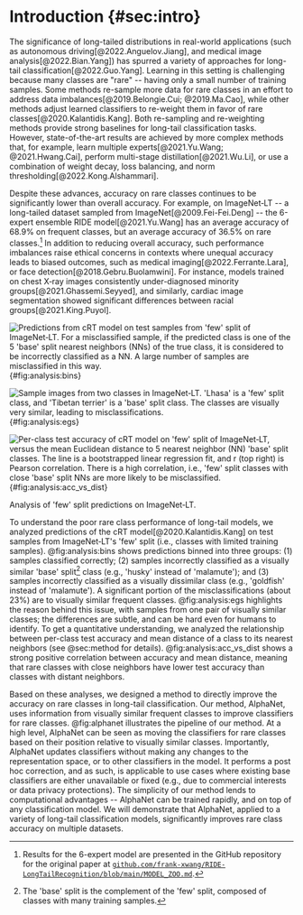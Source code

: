 <!-- cSpell:ignore xwang -->

# Introduction {#sec:intro}

The significance of long-tailed distributions in real-world applications
(such as autonomous driving[@2022.Anguelov.Jiang], and medical image
analysis[@2022.Bian.Yang]) has spurred a variety of approaches for
long-tail classification[@2022.Guo.Yang]. Learning in this setting is
challenging because many classes are "rare" -- having only a small
number of training samples. Some methods re-sample more data for rare
classes in an effort to address data imbalances[@2019.Belongie.Cui;
@2019.Ma.Cao], while other methods adjust learned classifiers to
re-weight them in favor of rare classes[@2020.Kalantidis.Kang]. Both
re-sampling and re-weighting methods provide strong baselines for
long-tail classification tasks. However, state-of-the-art results are
achieved by more complex methods that, for example, learn multiple
experts[@2021.Yu.Wang; @2021.Hwang.Cai], perform multi-stage
distillation[@2021.Wu.Li], or use a combination of weight decay, loss
balancing, and norm thresholding[@2022.Kong.Alshammari].

Despite these advances, accuracy on rare classes continues to be
significantly lower than overall accuracy. For example, on ImageNet‑LT
-- a long-tailed dataset sampled from ImageNet[@2009.Fei-Fei.Deng] --
the 6-expert ensemble RIDE model[@2021.Yu.Wang] has an average accuracy
of 68.9% on frequent classes, but an average accuracy of 36.5% on rare
classes.[^note:ride_results] In addition to reducing overall accuracy,
such performance imbalances raise ethical concerns in contexts where
unequal accuracy leads to biased outcomes, such as medical
imaging[@2022.Ferrante.Lara], or face detection[@2018.Gebru.Buolamwini].
For instance, models trained on chest X‑ray images consistently
under-diagnosed minority groups[@2021.Ghassemi.Seyyed], and similarly,
cardiac image segmentation showed significant differences between racial
groups[@2021.King.Puyol].

<div id="fig:analysis">

![Predictions from cRT model on test samples from 'few' split of
ImageNet‑LT. For a misclassified sample, if the predicted class is one
of the 5 'base' split nearest neighbors (NNs) of the true class, it is
considered to be incorrectly classified as a NN. A large number of
samples are misclassified in this
way.](figures/pred_counts_imagenetlt_crt_baseline){#fig:analysis:bins}

![Sample images from two classes in ImageNet‑LT. 'Lhasa' is a 'few'
split class, and 'Tibetan terrier' is a 'base' split class. The classes
are visually very similar, leading to
misclassifications.](figures/doggies){#fig:analysis:egs}

![Per-class test accuracy of cRT model on 'few' split of ImageNet‑LT,
versus the mean Euclidean distance to 5 nearest neighbor (NN) 'base'
split classes. The line is a bootstrapped linear regression fit, and $r$
(top right) is Pearson correlation. There is a high correlation, i.e.,
'few' split classes with close 'base' split NNs are more likely to be
misclassified.](figures/cls_acc_vs_nndist_imagenetlt_crt_baseline){#fig:analysis:acc_vs_dist}

Analysis of 'few' split predictions on ImageNet‑LT.

</div>

To understand the poor rare class performance of long-tail models, we
analyzed predictions of the cRT model[@2020.Kalantidis.Kang] on test
samples from ImageNet‑LT's 'few' split (i.e., classes with limited
training samples). @fig:analysis:bins shows predictions binned into
three groups: (1) samples classified correctly; (2) samples incorrectly
classified as a visually similar 'base' split[^note:base_split] class
(e.g., 'husky' instead of 'malamute'); and (3) samples incorrectly
classified as a visually dissimilar class (e.g., 'goldfish' instead of
'malamute'). A significant portion of the misclassifications (about 23%)
are to visually similar frequent classes. @fig:analysis:egs highlights
the reason behind this issue, with samples from one pair of visually
similar classes; the differences are subtle, and can be hard even for
humans to identify. To get a quantitative understanding, we analyzed the
relationship between per-class test accuracy and mean distance of a
class to its nearest neighbors (see @sec:method for details).
@fig:analysis:acc_vs_dist shows a strong positive correlation between
accuracy and mean distance, meaning that rare classes with close
neighbors have lower test accuracy than classes with distant neighbors.

Based on these analyses, we designed a method to directly improve the
accuracy on rare classes in long-tail classification. Our method,
AlphaNet, uses information from visually similar frequent classes to
improve classifiers for rare classes. @fig:alphanet illustrates the
pipeline of our method. At a high level, AlphaNet can be seen as moving
the classifiers for rare classes based on their position relative to
visually similar classes. Importantly, AlphaNet updates classifiers
without making any changes to the representation space, or to other
classifiers in the model. It performs a post hoc correction, and as
such, is applicable to use cases where existing base classifiers are
either unavailable or fixed (e.g., due to commercial interests or data
privacy protections). The simplicity of our method lends to
computational advantages -- AlphaNet can be trained rapidly, and on top
of any classification model. We will demonstrate that AlphaNet, applied
to a variety of long-tail classification models, significantly improves
rare class accuracy on multiple datasets.

[^note:ride_results]: Results for the 6-expert model are presented in
    the GitHub repository for the original paper at
    [`github.com/frank-xwang/RIDE-LongTailRecognition/blob/main/MODEL_ZOO.md`](https://github.com/frank-xwang/RIDE-LongTailRecognition/blob/main/MODEL_ZOO.md).

[^note:base_split]: The 'base' split is the complement of the 'few'
    split, composed of classes with many training samples.
